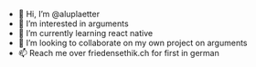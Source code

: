 - 👋 Hi, I’m @aluplaetter
- 👀 I’m interested in arguments
- 🌱 I’m currently learning react native
- 💞️ I’m looking to collaborate on my own project on arguments
- 📫 Reach me over friedensethik.ch for first in german

<!---
aluplaetter/aluplaetter is a ✨ special ✨ repository because its `README.md` (this file) appears on your GitHub profile.
You can click the Preview link to take a look at your changes.
--->
